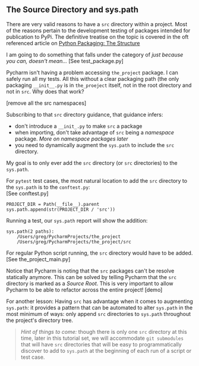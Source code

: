 ## The Source Directory and sys.path
[The Source Directory and `sys.path`]: #thesourcedirectoryandsyspath

There are very valid reasons to have a `src` directory within a project.
Most of the reasons pertain to the development testing of packages
intended for publication to PyPi. The definitive treatise on the topic
is covered in the oft referenced article on
[Python Packaging: The Structure](https://blog.ionelmc.ro/2014/05/25/python-packaging/#the-structure)

I am going to do something that falls under the category of *just
because you can, doesn't mean...* \[See test_package.py]

Pycharm isn't having a problem accessing `the_project` package. I can
safely run all my tests. All this without a clear packaging path (the
only packaging `__init__.py` is in `the_proeject` itself, not in the
root directory and not in `src`. Why does that work?

\[remove all the src namespaces]

Subscribing to that `src` directory guidance, that guidance infers:
* don't introduce a `__init_.py` to make `src` a package
* when importing, don't take advantage of `src` being a *namespace*
  package. *More on namespace packages later*
* you need to dynamically augment the `sys.path` to include the `src`
  directory.

My goal is to only ever add the `src` directory (or `src` directories)
to the `sys.path`.

For `pytest` test cases, the most natural location to add the `src`
directory to the `sys.path` is to the `conftest.py`:  
\[See conftest.py]
```
PROJECT_DIR = Path(__file__).parent
sys.path.append(str(PROJECT_DIR / 'src'))
```
Running a test, our `sys.path` report will show the addition:
```
sys.path(2 paths):
	/Users/greg/PycharmProjects/the_project
	/Users/greg/PycharmProjects/the_project/src
```

For regular Python script running, the `src` directory would have to be
added. \[See the_project_main.py]

Notice that Pycharm is noting that the `src` packages can't be resolve
statically anymore. This can be solved by telling Pycharm that the `src`
directory is marked as a _Source Root_. This is very important to allow
Pycharm to be able to refactor across the entire project! \[demo]


For another lesson:
Having `src` has advantage when it comes to augmenting `sys.path`: it
provides a pattern that can be automated to alter `sys.path` in the most
minimum of ways: only append `src` directories to `sys.path` throughout
the project's directory tree.

> *Hint of things to come:* though there is only one `src` directory at
> this time, later in this tutorial set, we will accommodate `git
> submodules` that will have `src` directories that will be easy to
> programmatically discover to add to `sys.path` at the beginning of
> each run of a script or test case.
